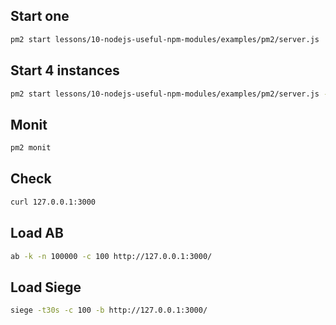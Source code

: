 ## Start one

```bash
pm2 start lessons/10-nodejs-useful-npm-modules/examples/pm2/server.js
```

## Start 4 instances

```bash
pm2 start lessons/10-nodejs-useful-npm-modules/examples/pm2/server.js -i 4
```

## Monit

```bash
pm2 monit
```

## Check 

```bash
curl 127.0.0.1:3000
```

## Load AB

```bash
ab -k -n 100000 -c 100 http://127.0.0.1:3000/
```

## Load Siege

```bash
siege -t30s -c 100 -b http://127.0.0.1:3000/
```
